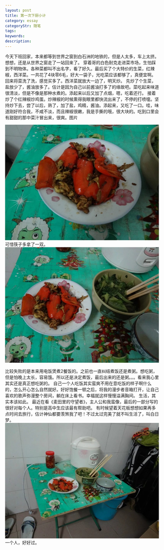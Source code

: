 ```yaml
---
layout: post
title: 第一次下厨小计
category: essay
categoryStr: 随笔
tags:
keywords:
description:
---
```



今天下班回家，本来都等到世界之窗到白石洲的地铁的，但是人太多，车上太挤。想想，还是从世界之窗走了一站回来了。
穿着哥的白色耐克走进菜市场，生怕踩到不明物体。各种菜都叫不出名字，看了好久。最后买了个大特价的生菜，红辣椒，西洋菜。一共花了4块零6毛，好大一袋子，光吃菜应该都够了，真便宜啊。
回来将菜洗了洗，感觉买多了。西洋菜就放大一边了，明天炒。
先炒了个生菜，盐放少了，酱油放多了。估计是因为自己以前酱油打多了的缘故吧。菜吃起来味道很清淡，但是不像是那种水煮的。添起来以后又加了点烟，嗯，吃着还行。
接着炒了个红辣椒炒鸡蛋。炒辣椒的时候熏得我眼里都快流出来了，不停的打喷嚏。坚持炒下去，尝了以后，熟了，加了盐，鸡精，酱油。添起来，又吃了一口。哇，味道刚好符合我，不咸不淡，而且辣椒很嫩，我是手撕的哦，很大块的。吃到口里会有甜甜的那中菜汁冒出来，很爽。图片


![2012-11-17-The-First-Time-Cook-1](/public/img/life/2012-11-17-The-First-Time-Cook-1.jpg)
可惜筷子多拿了一双。 
![2012-11-17-The-First-Time-Cook-2](/public/img/life/2012-11-17-The-First-Time-Cook-2.jpg)





比较失败的是本来用电饭煲煮2餐饭的。之前也一直纠结煮饭还是煮粥。想吃粥，但是怕晚上太长，容易饿。所以还是决定煮饭，最后出来的还是粥。。。看来我心里其实还是真正想吃粥的。
自己一个人吃饭其实蛮爽不用在意吃饭的样子啊什么的，怎么开心怎么自然就好。好好饱餐一顿之后，将我的漫步者音箱打开，让自己喜欢的歌声弥漫整个房间，躺在床上看书。幸福就这样慢慢溢满胸间。
生活，其实本该如此。
最近在看《麦田里的守望者》，主人公和我蛮像，最后的一部分写的很好对每个人。特别是高中生应该最有帮助吧。
有时候望着天花板想想如果再多点时间去旅行，估计神仙都要羡煞我了吧！不过太过完美了就不叫生活了，叫白日梦。
![2012-11-17-The-First-Time-Cook-3](/public/img/life/2012-11-17-The-First-Time-Cook-3.jpg)
一个人，好好过。
